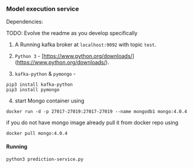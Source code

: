 ### Model execution service

Dependencies:

TODO: Evolve the readme as you develop specifically

1. A Running kafka broker at `localhost:9092` with topic `test`.

2. `Python 3` - [https://www.python.org/downloads/] (https://www.python.org/downloads/).

3. `kafka-python` & `pymongo` -

```
pip3 install kafka-python
pip3 install pymongo
```

4. start Mongo container using

```
docker run -d -p 27017-27019:27017-27019 --name mongodb1 mongo:4.0.4
```

if you do not have mongo image already pull it from docker repo using

```
docker pull mongo:4.0.4
```


#### Running

```sh
python3 prediction-service.py
```